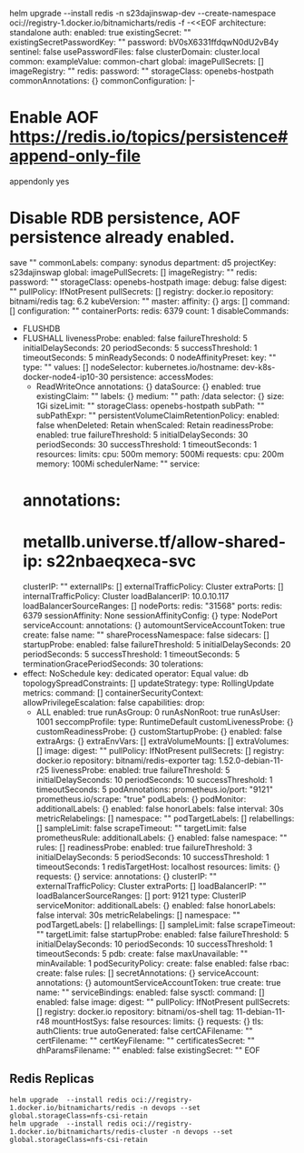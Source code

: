 helm upgrade --install redis -n s23dajinswap-dev --create-namespace oci://registry-1.docker.io/bitnamicharts/redis -f -<<EOF
architecture: standalone
auth:
  enabled: true
  existingSecret: ""
  existingSecretPasswordKey: ""
  password: bV0sX6331ffdqwN0dU2vB4y
  sentinel: false
  usePasswordFiles: false
clusterDomain: cluster.local
common:
  exampleValue: common-chart
  global:
    imagePullSecrets: []
    imageRegistry: ""
    redis:
      password: ""
    storageClass: openebs-hostpath
commonAnnotations: {}
commonConfiguration: |-
  # Enable AOF https://redis.io/topics/persistence#append-only-file
  appendonly yes
  # Disable RDB persistence, AOF persistence already enabled.
  save ""
commonLabels:
  company: synodus
  department: d5
  projectKey: s23dajinswap
global:
  imagePullSecrets: []
  imageRegistry: ""
  redis:
    password: ""
  storageClass: openebs-hostpath
image:
  debug: false
  digest: ""
  pullPolicy: IfNotPresent
  pullSecrets: []
  registry: docker.io
  repository: bitnami/redis
  tag: 6.2
kubeVersion: ""
master:
  affinity: {}
  args: []
  command: []
  configuration: ""
  containerPorts:
    redis: 6379
  count: 1
  disableCommands:
  - FLUSHDB
  - FLUSHALL
  livenessProbe:
    enabled: false
    failureThreshold: 5
    initialDelaySeconds: 20
    periodSeconds: 5
    successThreshold: 1
    timeoutSeconds: 5
  minReadySeconds: 0
  nodeAffinityPreset:
    key: ""
    type: ""
    values: []
  nodeSelector:
    kubernetes.io/hostname: dev-k8s-docker-node4-ip10-30
  persistence:
    accessModes:
    - ReadWriteOnce
    annotations: {}
    dataSource: {}
    enabled: true
    existingClaim: ""
    labels: {}
    medium: ""
    path: /data
    selector: {}
    size: 1Gi
    sizeLimit: ""
    storageClass: openebs-hostpath
    subPath: ""
    subPathExpr: ""
  persistentVolumeClaimRetentionPolicy:
    enabled: false
    whenDeleted: Retain
    whenScaled: Retain
  readinessProbe:
    enabled: true
    failureThreshold: 5
    initialDelaySeconds: 30
    periodSeconds: 30
    successThreshold: 1
    timeoutSeconds: 1
  resources:
    limits:
      cpu: 500m
      memory: 500Mi
    requests:
      cpu: 200m
      memory: 100Mi
  schedulerName: ""
  service:
    # annotations:
    #   metallb.universe.tf/allow-shared-ip: s22nbaeqxeca-svc
    clusterIP: ""
    externalIPs: []
    externalTrafficPolicy: Cluster
    extraPorts: []
    internalTrafficPolicy: Cluster
    loadBalancerIP: 10.0.10.117
    loadBalancerSourceRanges: []
    nodePorts:
      redis: "31568"
    ports:
      redis: 6379
    sessionAffinity: None
    sessionAffinityConfig: {}
    type: NodePort
  serviceAccount:
    annotations: {}
    automountServiceAccountToken: true
    create: false
    name: ""
  shareProcessNamespace: false
  sidecars: []
  startupProbe:
    enabled: false
    failureThreshold: 5
    initialDelaySeconds: 20
    periodSeconds: 5
    successThreshold: 1
    timeoutSeconds: 5
  terminationGracePeriodSeconds: 30
  tolerations:
  - effect: NoSchedule
    key: dedicated
    operator: Equal
    value: db
  topologySpreadConstraints: []
  updateStrategy:
    type: RollingUpdate
metrics:
  command: []
  containerSecurityContext:
    allowPrivilegeEscalation: false
    capabilities:
      drop:
      - ALL
    enabled: true
    runAsGroup: 0
    runAsNonRoot: true
    runAsUser: 1001
    seccompProfile:
      type: RuntimeDefault
  customLivenessProbe: {}
  customReadinessProbe: {}
  customStartupProbe: {}
  enabled: false
  extraArgs: {}
  extraEnvVars: []
  extraVolumeMounts: []
  extraVolumes: []
  image:
    digest: ""
    pullPolicy: IfNotPresent
    pullSecrets: []
    registry: docker.io
    repository: bitnami/redis-exporter
    tag: 1.52.0-debian-11-r25
  livenessProbe:
    enabled: true
    failureThreshold: 5
    initialDelaySeconds: 10
    periodSeconds: 10
    successThreshold: 1
    timeoutSeconds: 5
  podAnnotations:
    prometheus.io/port: "9121"
    prometheus.io/scrape: "true"
  podLabels: {}
  podMonitor:
    additionalLabels: {}
    enabled: false
    honorLabels: false
    interval: 30s
    metricRelabelings: []
    namespace: ""
    podTargetLabels: []
    relabellings: []
    sampleLimit: false
    scrapeTimeout: ""
    targetLimit: false
  prometheusRule:
    additionalLabels: {}
    enabled: false
    namespace: ""
    rules: []
  readinessProbe:
    enabled: true
    failureThreshold: 3
    initialDelaySeconds: 5
    periodSeconds: 10
    successThreshold: 1
    timeoutSeconds: 1
  redisTargetHost: localhost
  resources:
    limits: {}
    requests: {}
  service:
    annotations: {}
    clusterIP: ""
    externalTrafficPolicy: Cluster
    extraPorts: []
    loadBalancerIP: ""
    loadBalancerSourceRanges: []
    port: 9121
    type: ClusterIP
  serviceMonitor:
    additionalLabels: {}
    enabled: false
    honorLabels: false
    interval: 30s
    metricRelabelings: []
    namespace: ""
    podTargetLabels: []
    relabellings: []
    sampleLimit: false
    scrapeTimeout: ""
    targetLimit: false
  startupProbe:
    enabled: false
    failureThreshold: 5
    initialDelaySeconds: 10
    periodSeconds: 10
    successThreshold: 1
    timeoutSeconds: 5
pdb:
  create: false
  maxUnavailable: ""
  minAvailable: 1
podSecurityPolicy:
  create: false
  enabled: false
rbac:
  create: false
  rules: []
secretAnnotations: {}
serviceAccount:
  annotations: {}
  automountServiceAccountToken: true
  create: true
  name: ""
serviceBindings:
  enabled: false
sysctl:
  command: []
  enabled: false
  image:
    digest: ""
    pullPolicy: IfNotPresent
    pullSecrets: []
    registry: docker.io
    repository: bitnami/os-shell
    tag: 11-debian-11-r48
  mountHostSys: false
  resources:
    limits: {}
    requests: {}
tls:
  authClients: true
  autoGenerated: false
  certCAFilename: ""
  certFilename: ""
  certKeyFilename: ""
  certificatesSecret: ""
  dhParamsFilename: ""
  enabled: false
  existingSecret: ""
EOF
## Redis Replicas
```
helm upgrade  --install redis oci://registry-1.docker.io/bitnamicharts/redis -n devops --set global.storageClass=nfs-csi-retain
helm upgrade  --install redis oci://registry-1.docker.io/bitnamicharts/redis-cluster -n devops --set global.storageClass=nfs-csi-retain
```